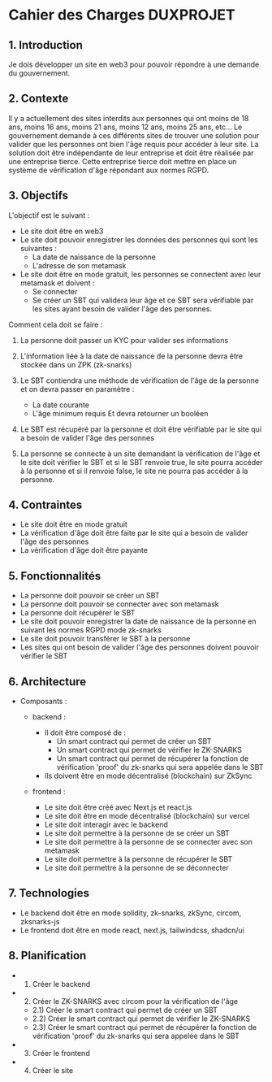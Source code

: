 # Cahier des Charges DUXPROJET

## 1. Introduction
Je dois développer un site en web3 pour pouvoir répondre à une demande du gouvernement.

## 2. Contexte
Il y a actuellement des sites interdits aux personnes qui ont moins de 18 ans, moins 16 ans, moins 21 ans, moins 12 ans, moins 25 ans, etc...
Le gouvernement demande à ces différents sites de trouver une solution pour valider que les personnes ont bien l'âge requis pour accéder à leur site.
La solution doit être indépendante de leur entreprise et doit être réalisée par une entreprise tierce.
Cette entreprise tierce doit mettre en place un système de vérification d'âge répondant aux normes RGPD.

## 3. Objectifs
L'objectif est le suivant :
- Le site doit être en web3
- Le site doit pouvoir enregistrer les données des personnes qui sont les suivantes :
    - La date de naissance de la personne
    - L'adresse de son metamask
- Le site doit être en mode gratuit, les personnes se connectent avec leur metamask et doivent :
    - Se connecter
    - Se créer un SBT qui validera leur âge et ce SBT sera vérifiable par les sites ayant besoin de valider l'âge des personnes.
    
Comment cela doit se faire :
1. La personne doit passer un KYC pour valider ses informations
2. L'information liée à la date de naissance de la personne devra être stockée dans un ZPK (zk-snarks)
3. Le SBT contiendra une méthode de vérification de l'âge de la personne et on devra passer en paramètre :
    - La date courante
    - L'âge minimum requis
    Et devra retourner un booléen

4. Le SBT est récupéré par la personne et doit être vérifiable par le site qui a besoin de valider l'âge des personnes
5. La personne se connecte à un site demandant la vérification de l'âge et le site doit vérifier le SBT et si le SBT renvoie true, le site pourra accéder à la personne et si il renvoie false, le site ne pourra pas accéder à la personne.

## 4. Contraintes
- Le site doit être en mode gratuit
- La vérification d'âge doit être faite par le site qui a besoin de valider l'âge des personnes
- La vérification d'âge doit être payante

## 5. Fonctionnalités
- La personne doit pouvoir se créer un SBT
- La personne doit pouvoir se connecter avec son metamask
- La personne doit récupérer le SBT
- Le site doit pouvoir enregistrer la date de naissance de la personne en suivant les normes RGPD mode zk-snarks
- Le site doit pouvoir transférer le SBT à la personne
- Les sites qui ont besoin de valider l'âge des personnes doivent pouvoir vérifier le SBT

## 6. Architecture
- Composants :
    - backend :
        - Il doit être composé de :
            - Un smart contract qui permet de créer un SBT
            - Un smart contract qui permet de vérifier le ZK-SNARKS
            - Un smart contract qui permet de récupérer la fonction de vérification 'proof' du zk-snarks qui sera appelée dans le SBT
        - Ils doivent être en mode décentralisé (blockchain) sur ZkSync

    - frontend :
        - Le site doit être créé avec Next.js et react.js
        - Le site doit être en mode décentralisé (blockchain) sur vercel
        - Le site doit interagir avec le backend
        - Le site doit permettre à la personne de se créer un SBT
        - Le site doit permettre à la personne de se connecter avec son metamask
        - Le site doit permettre à la personne de récupérer le SBT
        - Le site doit permettre à la personne de se déconnecter

## 7. Technologies
- Le backend doit être en mode solidity, zk-snarks, zkSync, circom, zksnarks-js
- Le frontend doit être en mode react, next.js, tailwindcss, shadcn/ui

## 8. Planification
- 1) Créer le backend
- 2) Créer le ZK-SNARKS avec circom pour la vérification de l'âge
    - 2.1) Créer le smart contract qui permet de créer un SBT
    - 2.2) Créer le smart contract qui permet de vérifier le ZK-SNARKS
    - 2.3) Créer le smart contract qui permet de récupérer la fonction de vérification 'proof' du zk-snarks qui sera appelée dans le SBT
- 3) Créer le frontend
- 4) Créer le site